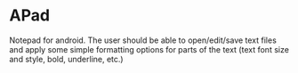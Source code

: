 # APad

Notepad for android. The user should be able to open/edit/save text files
and apply some simple formatting options for parts of the text (text font size and style,
bold, underline, etc.)
